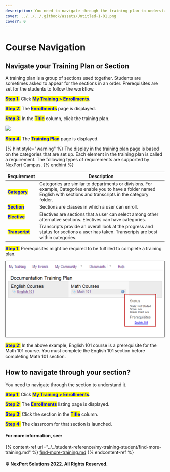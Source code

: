 ```yaml
---
description: You need to navigate through the training plan to understand the plan.
cover: ../../../.gitbook/assets/Untitled-1-01.png
coverY: 0
---
```


# Course Navigation

## Navigate your Training Plan or Section

A training plan is a group of sections used together. Students are sometimes asked to appear for the sections in an order. Prerequisites are set for the students to follow the workflow.

<mark style="color:blue;">**Step 1:**</mark>  Click <mark style="color:blue;">**My Training > Enrollments**</mark>.

<mark style="color:blue;">**Step 2:**</mark>  The <mark style="color:blue;">**Enrollments**</mark> page is displayed.

<mark style="color:blue;">**Step 3:**</mark>  In the <mark style="color:blue;">**Title**</mark> column, click the training plan.

![](https://www.nexportcampus.com/Content/Guides/sweb/Content/Resources/Images/Section\_One\_Student/Select\_Training\_Plan\_550x194.png)

<mark style="color:blue;">**Step 4:**</mark>  The <mark style="color:blue;">**Training Plan**</mark> page is displayed.

{% hint style="warning" %}
The display in the training plan page is based on the categories that are set up. Each element in the training plan is called a requirement. The following types of requirements are supported by NexPort Campus.
{% endhint %}

| Requirement                                     | Description                                                                                                                                                                 |
| ----------------------------------------------- | --------------------------------------------------------------------------------------------------------------------------------------------------------------------------- |
| <mark style="color:blue;">**Category**</mark>   | Categories are similar to departments or divisions. For example, Categories enable you to have a folder named English with sections and transcripts in the category folder. |
| <mark style="color:blue;">**Section**</mark>    | Sections are classes in which a user can enroll.                                                                                                                            |
| <mark style="color:blue;">**Elective**</mark>   | Electives are sections that a user can select among other alternative sections. Electives can have categories.                                                              |
| <mark style="color:blue;">**Transcript**</mark> | Transcripts provide an overall look at the progress and status for sections a user has taken. Transcripts are best within categories.                                       |



<mark style="color:blue;">**Step 1:**</mark>  Prerequisites might be required to be fulfilled to complete a training plan.

![](../../../.gitbook/assets/image.png)

<mark style="color:blue;">**Step 2:**</mark>  In the above example, English 101 course is a prerequisite for the Math 101 course. You must complete the English 101 section before completing Math 101 section.

## How to navigate through your section?

You need to navigate through the section to understand it.

<mark style="color:blue;">**Step 1:**</mark>  Click <mark style="color:blue;">**My Training > Enrollments**</mark>.

<mark style="color:blue;">**Step 2:**</mark>  The <mark style="color:blue;">**Enrollments**</mark> listing page is displayed.

<mark style="color:blue;">**Step 3:**</mark>  Click the section in the <mark style="color:blue;">**Title**</mark> column.

<mark style="color:blue;">**Step 4:**</mark>  The classroom for that section is launched.



#### For more information, see:

{% content-ref url="../../student-reference/my-training-student/find-more-training.md" %}
[find-more-training.md](../../student-reference/my-training-student/find-more-training.md)
{% endcontent-ref %}

#### © NexPort Solutions 2022. All Rights Reserved.
